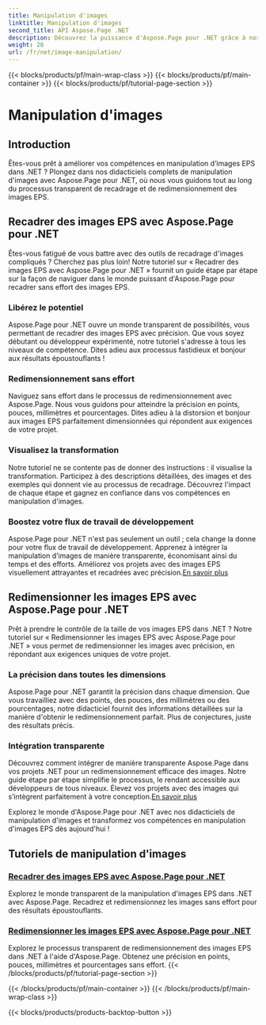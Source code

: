 ```yaml
---
title: Manipulation d'images
linktitle: Manipulation d'images
second_title: API Aspose.Page .NET
description: Découvrez la puissance d'Aspose.Page pour .NET grâce à nos didacticiels de manipulation d'images. Recadrez et redimensionnez sans effort les images EPS pour des résultats époustouflants et précis.
weight: 26
url: /fr/net/image-manipulation/
---
```


{{< blocks/products/pf/main-wrap-class >}}
{{< blocks/products/pf/main-container >}}
{{< blocks/products/pf/tutorial-page-section >}}

# Manipulation d'images

## Introduction

Êtes-vous prêt à améliorer vos compétences en manipulation d’images EPS dans .NET ? Plongez dans nos didacticiels complets de manipulation d'images avec Aspose.Page pour .NET, où nous vous guidons tout au long du processus transparent de recadrage et de redimensionnement des images EPS.

## Recadrer des images EPS avec Aspose.Page pour .NET
Êtes-vous fatigué de vous battre avec des outils de recadrage d'images compliqués ? Cherchez pas plus loin! Notre tutoriel sur « Recadrer des images EPS avec Aspose.Page pour .NET » fournit un guide étape par étape sur la façon de naviguer dans le monde puissant d'Aspose.Page pour recadrer sans effort des images EPS.

### Libérez le potentiel
Aspose.Page pour .NET ouvre un monde transparent de possibilités, vous permettant de recadrer des images EPS avec précision. Que vous soyez débutant ou développeur expérimenté, notre tutoriel s'adresse à tous les niveaux de compétence. Dites adieu aux processus fastidieux et bonjour aux résultats époustouflants !

### Redimensionnement sans effort
Naviguez sans effort dans le processus de redimensionnement avec Aspose.Page. Nous vous guidons pour atteindre la précision en points, pouces, millimètres et pourcentages. Dites adieu à la distorsion et bonjour aux images EPS parfaitement dimensionnées qui répondent aux exigences de votre projet.

### Visualisez la transformation
Notre tutoriel ne se contente pas de donner des instructions : il visualise la transformation. Participez à des descriptions détaillées, des images et des exemples qui donnent vie au processus de recadrage. Découvrez l'impact de chaque étape et gagnez en confiance dans vos compétences en manipulation d'images.

### Boostez votre flux de travail de développement
 Aspose.Page pour .NET n'est pas seulement un outil ; cela change la donne pour votre flux de travail de développement. Apprenez à intégrer la manipulation d’images de manière transparente, économisant ainsi du temps et des efforts. Améliorez vos projets avec des images EPS visuellement attrayantes et recadrées avec précision.[En savoir plus](./crop-eps-images/)

## Redimensionner les images EPS avec Aspose.Page pour .NET
Prêt à prendre le contrôle de la taille de vos images EPS dans .NET ? Notre tutoriel sur « Redimensionner les images EPS avec Aspose.Page pour .NET » vous permet de redimensionner les images avec précision, en répondant aux exigences uniques de votre projet.

### La précision dans toutes les dimensions
Aspose.Page pour .NET garantit la précision dans chaque dimension. Que vous travailliez avec des points, des pouces, des millimètres ou des pourcentages, notre didacticiel fournit des informations détaillées sur la manière d'obtenir le redimensionnement parfait. Plus de conjectures, juste des résultats précis.

### Intégration transparente
 Découvrez comment intégrer de manière transparente Aspose.Page dans vos projets .NET pour un redimensionnement efficace des images. Notre guide étape par étape simplifie le processus, le rendant accessible aux développeurs de tous niveaux. Élevez vos projets avec des images qui s’intègrent parfaitement à votre conception.[En savoir plus](./resize-eps-images/)

Explorez le monde d'Aspose.Page pour .NET avec nos didacticiels de manipulation d'images et transformez vos compétences en manipulation d'images EPS dès aujourd'hui !
## Tutoriels de manipulation d'images
### [Recadrer des images EPS avec Aspose.Page pour .NET](./crop-eps-images/)
Explorez le monde transparent de la manipulation d'images EPS dans .NET avec Aspose.Page. Recadrez et redimensionnez les images sans effort pour des résultats époustouflants.
### [Redimensionner les images EPS avec Aspose.Page pour .NET](./resize-eps-images/)
Explorez le processus transparent de redimensionnement des images EPS dans .NET à l'aide d'Aspose.Page. Obtenez une précision en points, pouces, millimètres et pourcentages sans effort.
{{< /blocks/products/pf/tutorial-page-section >}}

{{< /blocks/products/pf/main-container >}}
{{< /blocks/products/pf/main-wrap-class >}}

{{< blocks/products/products-backtop-button >}}
